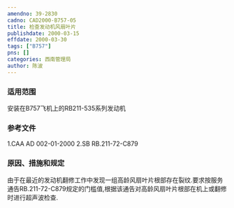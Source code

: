 ```yaml
---
amendno: 39-2830  
cadno: CAD2000-B757-05  
title: 检查发动机风扇叶片  
publishdate: 2000-03-15  
effdate: 2000-03-30  
tags: ["B757"]  
pns: []  
categories: 西南管理局  
author: 陈波  
---
```

  
### 适用范围  
安装在B757飞机上的RB211-535系列发动机  
  
<!--more-->  
### 参考文件  
1.CAA AD 002-01-2000 2.SB RB.211-72-C879  
  
### 原因、措施和规定  
由于在最近的发动机翻修工作中发现一组高龄风扇叶片根部存在裂纹.要求按服务通告RB.211-72-C879规定的门槛值,根据该通告对高龄风扇叶片根部在机上或翻修时进行超声波检查.  
